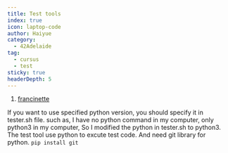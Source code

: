 ```yaml
---
title: Test tools
index: true
icon: laptop-code
author: Haiyue
category:
  - 42Adelaide
tag:
  - cursus
  - test
sticky: true
headerDepth: 5
---
```


01. [francinette](https://github.com/xicodomingues/francinette)

If you want to use specified python version, you should specify it in tester.sh file. such as, I have no python command in my computer, only python3 in my computer, So I modified the python in tester.sh to python3.
The test tool use python to excute test code. And need git library for python. `pip install git` 


